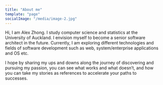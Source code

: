 ```yaml
---
title: "About me"
template: "page"
socialImage: "/media/image-2.jpg"
---
```


Hi, I am Alex Zhong. I study computer science and statistics at the University of Auckland. I envision myself to become a senior software architect in the future. Currently, I am exploring different technologies and fields of software development such as web, system/enterprise applications and OS etc.

I hope by sharing my ups and downs along the journey of discovering and pursuing my passion, you can see what works and what doesn’t, and how you can take my stories as references to accelerate your paths to successes.

